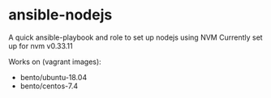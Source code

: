 # ansible-nodejs
A quick ansible-playbook and role to set up nodejs using NVM
Currently set up for nvm v0.33.11

Works on (vagrant images):
  - bento/ubuntu-18.04
  - bento/centos-7.4
  
